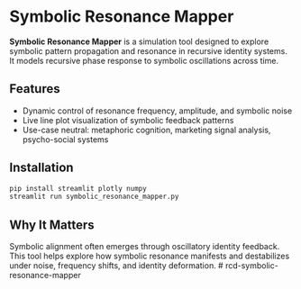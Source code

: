 
# Symbolic Resonance Mapper

**Symbolic Resonance Mapper** is a simulation tool designed to explore symbolic pattern propagation and resonance in recursive identity systems. It models recursive phase response to symbolic oscillations across time.

## Features

- Dynamic control of resonance frequency, amplitude, and symbolic noise
- Live line plot visualization of symbolic feedback patterns
- Use-case neutral: metaphoric cognition, marketing signal analysis, psycho-social systems

## Installation

```bash
pip install streamlit plotly numpy
streamlit run symbolic_resonance_mapper.py
```

## Why It Matters

Symbolic alignment often emerges through oscillatory identity feedback. This tool helps explore how symbolic resonance manifests and destabilizes under noise, frequency shifts, and identity deformation.
#   r c d - s y m b o l i c - r e s o n a n c e - m a p p e r 
 
 